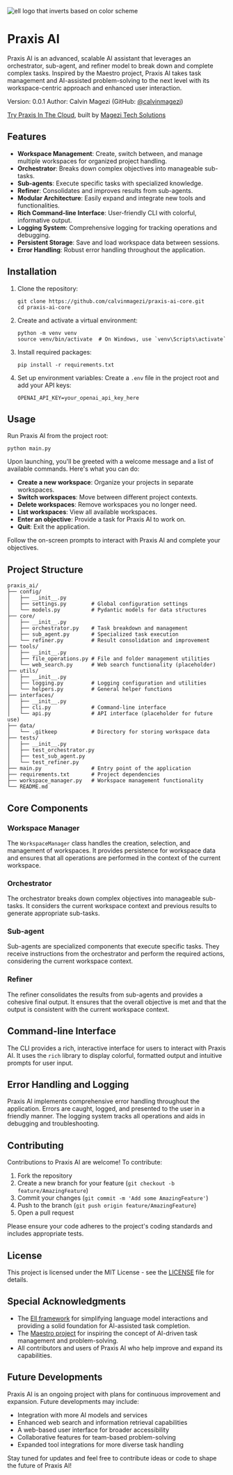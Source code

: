 <picture>
  <source media="(prefers-color-scheme: dark)" srcset="https://praxis-app.online/logo.svg">
  <source media="(prefers-color-scheme: light)" srcset="https://praxis-app.online/logo.svg">
  <img alt="ell logo that inverts based on color scheme" src="https://praxis-app.online/logo.svg">
</picture>

# Praxis AI

Praxis AI is an advanced, scalable AI assistant that leverages an orchestrator, sub-agent, and refiner model to break down and complete complex tasks. Inspired by the Maestro project, Praxis AI takes task management and AI-assisted problem-solving to the next level with its workspace-centric approach and enhanced user interaction.

Version: 0.0.1
Author: Calvin Magezi (GitHub: [@calvinmagezi](https://github.com/calvinmagezi))

[Try Praxis In The Cloud](https://praxis-app.online/), built by [Magezi Tech Solutions](https://mts-africa.tech/)

## Features

- **Workspace Management**: Create, switch between, and manage multiple workspaces for organized project handling.
- **Orchestrator**: Breaks down complex objectives into manageable sub-tasks.
- **Sub-agents**: Execute specific tasks with specialized knowledge.
- **Refiner**: Consolidates and improves results from sub-agents.
- **Modular Architecture**: Easily expand and integrate new tools and functionalities.
- **Rich Command-line Interface**: User-friendly CLI with colorful, informative output.
- **Logging System**: Comprehensive logging for tracking operations and debugging.
- **Persistent Storage**: Save and load workspace data between sessions.
- **Error Handling**: Robust error handling throughout the application.

## Installation

1. Clone the repository:

   ```
   git clone https://github.com/calvinmagezi/praxis-ai-core.git
   cd praxis-ai-core
   ```

2. Create and activate a virtual environment:

   ```
   python -m venv venv
   source venv/bin/activate  # On Windows, use `venv\Scripts\activate`
   ```

3. Install required packages:

   ```
   pip install -r requirements.txt
   ```

4. Set up environment variables:
   Create a `.env` file in the project root and add your API keys:
   ```
   OPENAI_API_KEY=your_openai_api_key_here
   ```

## Usage

Run Praxis AI from the project root:

```
python main.py
```

Upon launching, you'll be greeted with a welcome message and a list of available commands. Here's what you can do:

- **Create a new workspace**: Organize your projects in separate workspaces.
- **Switch workspaces**: Move between different project contexts.
- **Delete workspaces**: Remove workspaces you no longer need.
- **List workspaces**: View all available workspaces.
- **Enter an objective**: Provide a task for Praxis AI to work on.
- **Quit**: Exit the application.

Follow the on-screen prompts to interact with Praxis AI and complete your objectives.

## Project Structure

```
praxis_ai/
├── config/
│   ├── __init__.py
│   ├── settings.py        # Global configuration settings
│   └── models.py          # Pydantic models for data structures
├── core/
│   ├── __init__.py
│   ├── orchestrator.py    # Task breakdown and management
│   ├── sub_agent.py       # Specialized task execution
│   └── refiner.py         # Result consolidation and improvement
├── tools/
│   ├── __init__.py
│   ├── file_operations.py # File and folder management utilities
│   └── web_search.py      # Web search functionality (placeholder)
├── utils/
│   ├── __init__.py
│   ├── logging.py         # Logging configuration and utilities
│   └── helpers.py         # General helper functions
├── interfaces/
│   ├── __init__.py
│   ├── cli.py             # Command-line interface
│   └── api.py             # API interface (placeholder for future use)
├── data/
│   └── .gitkeep           # Directory for storing workspace data
├── tests/
│   ├── __init__.py
│   ├── test_orchestrator.py
│   ├── test_sub_agent.py
│   └── test_refiner.py
├── main.py                # Entry point of the application
├── requirements.txt       # Project dependencies
├── workspace_manager.py   # Workspace management functionality
└── README.md
```

## Core Components

### Workspace Manager

The `WorkspaceManager` class handles the creation, selection, and management of workspaces. It provides persistence for workspace data and ensures that all operations are performed in the context of the current workspace.

### Orchestrator

The orchestrator breaks down complex objectives into manageable sub-tasks. It considers the current workspace context and previous results to generate appropriate sub-tasks.

### Sub-agent

Sub-agents are specialized components that execute specific tasks. They receive instructions from the orchestrator and perform the required actions, considering the current workspace context.

### Refiner

The refiner consolidates the results from sub-agents and provides a cohesive final output. It ensures that the overall objective is met and that the output is consistent with the current workspace context.

## Command-line Interface

The CLI provides a rich, interactive interface for users to interact with Praxis AI. It uses the `rich` library to display colorful, formatted output and intuitive prompts for user input.

## Error Handling and Logging

Praxis AI implements comprehensive error handling throughout the application. Errors are caught, logged, and presented to the user in a friendly manner. The logging system tracks all operations and aids in debugging and troubleshooting.

## Contributing

Contributions to Praxis AI are welcome! To contribute:

1. Fork the repository
2. Create a new branch for your feature (`git checkout -b feature/AmazingFeature`)
3. Commit your changes (`git commit -m 'Add some AmazingFeature'`)
4. Push to the branch (`git push origin feature/AmazingFeature`)
5. Open a pull request

Please ensure your code adheres to the project's coding standards and includes appropriate tests.

## License

This project is licensed under the MIT License - see the [LICENSE](LICENSE) file for details.

## Special Acknowledgments

- The [Ell framework](https://docs.ell.so/index.html) for simplifying language model interactions and providing a solid foundation for AI-assisted task completion.
- The [Maestro project](https://github.com/Doriandarko/maestro) for inspiring the concept of AI-driven task management and problem-solving.
- All contributors and users of Praxis AI who help improve and expand its capabilities.

## Future Developments

Praxis AI is an ongoing project with plans for continuous improvement and expansion. Future developments may include:

- Integration with more AI models and services
- Enhanced web search and information retrieval capabilities
- A web-based user interface for broader accessibility
- Collaborative features for team-based problem-solving
- Expanded tool integrations for more diverse task handling

Stay tuned for updates and feel free to contribute ideas or code to shape the future of Praxis AI!
